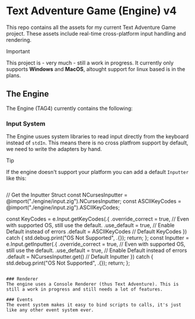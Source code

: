 # Text Adventure Game (Engine) v4
This repo contains all the assets for my current Text Adventure Game project. These assets include real-time cross-platform input handling and rendering.

> [!IMPORTANT]
> This project is - very much - still a work in progress. It currently only supports **Windows** and **MacOS**, altought support for linux based is in the plans.

## The Engine
The Engine (TAG4) currently contains the following:

### Input System
The Engine usues system libraries to read input directly from the keyboard instead of `stdIn`. This means there is no cross platfrom support by default, we need to write the adapters by hand. 
> [!TIP]
> If the engine doesn't support your platform you can add a default `Inputter` like this:
> ```zig
// Get the Inputter Struct
const NCursesInputter = @import("./engine/input.zig").NCursesInputter;
const ASCIIKeyCodes = @import("./engine/input.zig").ASCIIKeyCodes;

const KeyCodes = e.Input.getKeyCodes(.{
    .override_correct = true, // Even with supported OS, still use the default.
    .use_default = true, // Enable Default instead of errors
    .default = ASCIIKeyCodes // Default KeyCodes
}) catch {
    std.debug.print("OS Not Supported", .{});
    return;
};
const Inputter = e.Input.getInputter(.{
    .override_correct = true, // Even with supported OS, still use the default.
    .use_default = true, // Enable Default instead of errors
    .default = NCursesInputter.get() // Default Inputter
}) catch {
    std.debug.print("OS Not Supported", .{});
    return;
};
```

### Renderer
The engine uses a Console Renderer (thus Text Adventure). This is still a work in progress and still needs a lot of features.

### Events
The event system makes it easy to bind scripts to calls, it's just like any other event system ever.